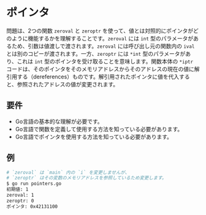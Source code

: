 # ポインタ

問題は、2つの関数 `zeroval` と `zeroptr` を使って、値とは対照的にポインタがどのように機能するかを理解することです。`zeroval` には `int` 型のパラメータがあるため、引数は値渡しで渡されます。`zeroval` には呼び出し元の関数内の `ival` とは別のコピーが渡されます。一方、`zeroptr` には `*int` 型のパラメータがあり、これは `int` 型のポインタを受け取ることを意味します。関数本体の `*iptr` コードは、そのポインタをそのメモリアドレスからそのアドレスの現在の値に解引用する（dereferences）ものです。解引用されたポインタに値を代入すると、参照されたアドレスの値が変更されます。

## 要件

- Go言語の基本的な理解が必要です。
- Go言語で関数を定義して使用する方法を知っている必要があります。
- Go言語でポインタを使用する方法を知っている必要があります。

## 例

```sh
# `zeroval` は `main` 内の `i` を変更しませんが、
# `zeroptr` はその変数のメモリアドレスを参照しているため変更します。
$ go run pointers.go
初期値: 1
zeroval: 1
zeroptr: 0
ポインタ: 0x42131100
```

